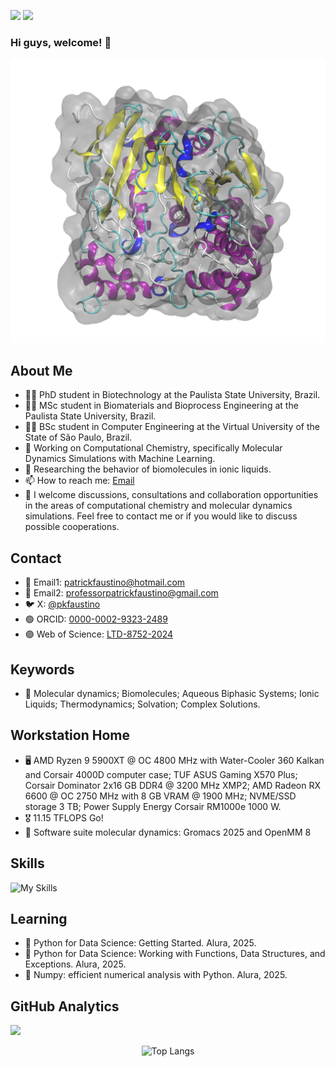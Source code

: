 ![](https://komarev.com/ghpvc/?username=patrickallanfaustino&color=brightgreen&style=for-the-badge&abbreviated=true)
![](https://img.shields.io/github/repo-size/patrickallanfaustino/patrickallanfaustino?style=for-the-badge)

### Hi guys, welcome! 👋

<div align="center">
  
<img src="md.gif" alt="protein">

</div>

## About Me
- 👨‍🎓 PhD student in Biotechnology at the Paulista State University, Brazil.
- 👨‍🎓 MSc student in Biomaterials and Bioprocess Engineering at the Paulista State University, Brazil.
- 👨‍🎓 BSc student in Computer Engineering at the Virtual University of the State of São Paulo, Brazil.
- 🔬 Working on Computational Chemistry, specifically Molecular Dynamics Simulations with Machine Learning.
- 💼 Researching the behavior of biomolecules in ionic liquids.
- 📫 How to reach me: [Email](mailto:patrick.faustino@unesp.br)
- 💬 I welcome discussions, consultations and collaboration opportunities in the areas of computational chemistry and molecular dynamics simulations. Feel free to contact me or if you would like to discuss possible cooperations.

## Contact

- 📧 Email1: [patrickfaustino@hotmail.com](patrickfaustino@hotmail.com)
- 📧 Email2: [professorpatrickfaustino@gmail.com](professorpatrickfaustino@gmail.com)
- 🐦 X: [@pkfaustino](https://x.com/pkfaustino)
- 🟢​ ORCID: [0000-0002-9323-2489](https://orcid.org/0000-0002-9323-2489)
- 🟣 Web of Science: [LTD-8752-2024](https://www.webofscience.com/wos/author/record/LTD-8752-2024)

## Keywords

- 🔑 Molecular dynamics; Biomolecules; Aqueous Biphasic Systems; Ionic Liquids; Thermodynamics; Solvation; Complex Solutions.

## Workstation Home
- 🖥️ AMD Ryzen 9 5900XT @ OC 4800 MHz with Water-Cooler 360 Kalkan and Corsair 4000D computer case; TUF ASUS Gaming X570 Plus; Corsair Dominator 2x16 GB DDR4 @ 3200 MHz XMP2; AMD Radeon RX 6600 @ OC 2750 MHz with 8 GB VRAM @ 1900 MHz; NVME/SSD storage 3 TB; Power Supply Energy Corsair RM1000e 1000 W.
- 🎖️ 11.15 TFLOPS Go!
- 🧬 Software suite molecular dynamics: Gromacs 2025 and OpenMM 8

## Skills

![My Skills](https://go-skill-icons.vercel.app/api/icons?i=ableton,anaconda,android,apache,arduino,autocad,bash,bootstrap,chatgpt,claude,cmake,c,cs,cpp,css,cuda,deepseek,digitalocean,discord,dreamweaver,excel,gemini,gromacs,git,github,gitlab,googlecolab,html,jquery,julia,jupyter,latex,mariadb,markdown,matplotlib,mysql,notepadpp,numpy,octave,onedrive,openmm,pandas,perl,photoshop,php,powerpoint,powershell,python,pytorch,scikitlearn,scipy,seaborn,scratch,sqlite,steam,tensorflow,terminal,ubuntu,vim,visualstudio,vscode,wsl,word,windows&theme=light)

## Learning
- 🐍 Python for Data Science: Getting Started. Alura, 2025.
- 🐍 Python for Data Science: Working with Functions, Data Structures, and Exceptions. Alura, 2025.
- 🐍 Numpy: efficient numerical analysis with Python. Alura, 2025.

## GitHub Analytics

![](https://github-profile-trophy.vercel.app/?username=patrickallanfaustino&theme=light)

<div align="center">

![Top Langs](https://github-readme-stats.vercel.app/api/top-langs/?username=patrickallanfaustino&theme=light)

</div>
